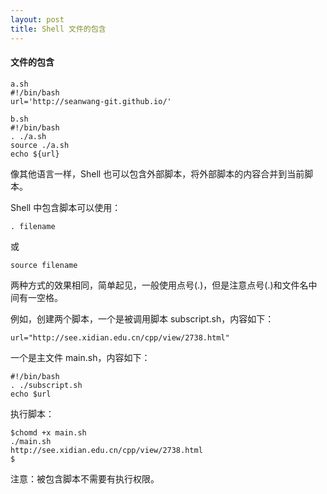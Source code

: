```yaml
---
layout: post
title: Shell 文件的包含
---
```


#### 文件的包含

	a.sh
	#!/bin/bash
	url='http://seanwang-git.github.io/'

	b.sh
	#!/bin/bash
	. ./a.sh
	source ./a.sh
	echo ${url}

像其他语言一样，Shell 也可以包含外部脚本，将外部脚本的内容合并到当前脚本。

Shell 中包含脚本可以使用：

	. filename

或

	source filename

两种方式的效果相同，简单起见，一般使用点号(.)，但是注意点号(.)和文件名中间有一空格。

例如，创建两个脚本，一个是被调用脚本 subscript.sh，内容如下：

	url="http://see.xidian.edu.cn/cpp/view/2738.html"
	
一个是主文件 main.sh，内容如下：

	#!/bin/bash
	. ./subscript.sh
	echo $url

执行脚本：

	$chomd +x main.sh
	./main.sh
	http://see.xidian.edu.cn/cpp/view/2738.html
	$

注意：被包含脚本不需要有执行权限。